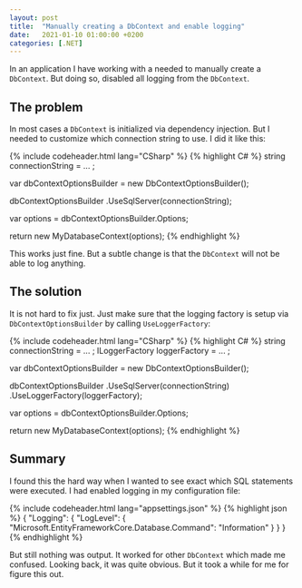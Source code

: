 ```yaml
---
layout: post
title:  "Manually creating a DbContext and enable logging"
date:   2021-01-10 01:00:00 +0200
categories: [.NET] 
---
```


In an application I have working with a needed to manually create a `DbContext`.
But doing so, disabled all logging from the `DbContext`.

## The problem

In most cases a `DbContext` is initialized via dependency injection. But I
needed to customize which connection string to use. I did it like this:

{% include codeheader.html lang="CSharp" %}
{% highlight C# %}
string connectionString = ... ;

var dbContextOptionsBuilder =
    new DbContextOptionsBuilder<MyDatabaseContext>();

dbContextOptionsBuilder
    .UseSqlServer(connectionString);

var options = dbContextOptionsBuilder.Options;

return new MyDatabaseContext(options);
{% endhighlight %}

This works just fine. But a subtle change is that the `DbContext` will not be
able to log anything.

## The solution

It is not hard to fix just. Just make sure that the logging factory is setup via
`DbContextOptionsBuilder` by calling `UseLoggerFactory`:

{% include codeheader.html lang="CSharp" %}
{% highlight C# %}
string connectionString = ... ;
ILoggerFactory loggerFactory = ... ;

var dbContextOptionsBuilder =
    new DbContextOptionsBuilder<MyDatabaseContext>();

dbContextOptionsBuilder
    .UseSqlServer(connectionString)
    .UseLoggerFactory(loggerFactory);

var options = dbContextOptionsBuilder.Options;

return new MyDatabaseContext(options);
{% endhighlight %}

## Summary

I found this the hard way when I wanted to see exact which SQL statements were
executed. I had enabled logging in my configuration file:

{% include codeheader.html lang="appsettings.json" %}
{% highlight json %}
{
  "Logging": {
    "LogLevel": {
      "Microsoft.EntityFrameworkCore.Database.Command": "Information"
    }
  }
}
{% endhighlight %}

But still nothing was output. It worked for other `DbContext` which made me
confused. Looking back, it was quite obvious. But it took a while for me for
figure this out.
